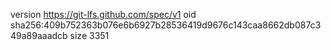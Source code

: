 version https://git-lfs.github.com/spec/v1
oid sha256:409b752363b076e6b6927b28536419d9676c143caa8662db087c349a89aaadcb
size 3351

